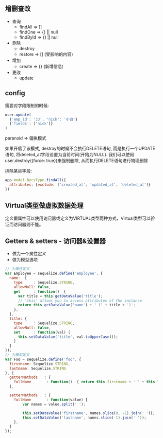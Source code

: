 ## 增删查改

- 查询
  - findAll => []
  - findOne => {} || null
  - findById => {} || null
- 删除
  - destroy
  - restore => [] (受影响的内容)
- 增加
  - create => {} (新增信息)
- 更改
  - update

## config

需要对字段限制的时候: 
```js
user.update(
  {'emp_id': '33', 'nick': '小白'}
  {'fields': ['nick']}
)
```

paranoid => 偏执模式

如果开启了该模式, destroy的时候不会执行DELETE语句, 而是执行一个UPDATE语句, 将deleted_at字段设置为当前时间(开始为NULL). 我们可以使用user.destroy({force: true})来强制删除, 从而执行DELETE语句进行物理删除

排除某些字段:

```js
app.model.DocsType.findAll({
  attributes: {exclude: ['created_at', 'updated_at', 'deleted_at']}
})
```

## Virtual类型做虚拟数据处理

定义假属性可以使用访问器或定义为VIRTUAL类型两种方式，Virtual类型可以验证而访问器则不能。

## Getters & setters - 访问器&设置器

* 做为一个属性定义
* 做为模型选项

```js
// 为属性定义
var Employee = sequelize.define('employee', {
  name:  {
    type     : Sequelize.STRING,
    allowNull: false,
    get      : function()  {
      var title = this.getDataValue('title');
      // 'this' allows you to access attributes of the instance
      return this.getDataValue('name') + ' (' + title + ')';
    },
  },
  title: {
    type     : Sequelize.STRING,
    allowNull: false,
    set      : function(val) {
      this.setDataValue('title', val.toUpperCase());
    }
  }
});
// 为模型定义
var Foo = sequelize.define('foo', {
  firstname: Sequelize.STRING,
  lastname: Sequelize.STRING
}, {
  getterMethods   : {
    fullName       : function()  { return this.firstname + ' ' + this.lastname }
  },

  setterMethods   : {
    fullName       : function(value) {
        var names = value.split(' ');

        this.setDataValue('firstname', names.slice(0, -1).join(' '));
        this.setDataValue('lastname', names.slice(-1).join(' '));
    },
  }
});
```

